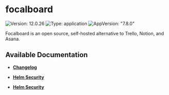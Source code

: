 # focalboard

![Version: 12.0.26](https://img.shields.io/badge/Version-12.0.26-informational?style=flat-square) ![Type: application](https://img.shields.io/badge/Type-application-informational?style=flat-square) ![AppVersion: "7.8.0"](https://img.shields.io/badge/AppVersion-"7.8.0"-informational?style=flat-square)

Focalboard is an open source, self-hosted alternative to Trello, Notion, and Asana.

## Available Documentation

- [**Changelog**](CHANGELOG)

- [**Helm Security**](container-security)

- [**Helm Security**](helm-security)

